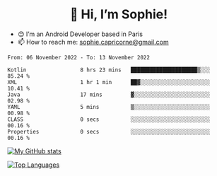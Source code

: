 <h1 align="center"> 👋 Hi, I’m Sophie! </h1>  

- 😊 I’m an Android Developer based in Paris
- 📫 How to reach me: sophie.capricorne@gmail.com


<!--START_SECTION:waka-->

```text
From: 06 November 2022 - To: 13 November 2022

Kotlin                 8 hrs 23 mins   █████████████████████▒░░░   85.24 %
XML                    1 hr 1 min      ██▓░░░░░░░░░░░░░░░░░░░░░░   10.41 %
Java                   17 mins         ▓░░░░░░░░░░░░░░░░░░░░░░░░   02.98 %
YAML                   5 mins          ▒░░░░░░░░░░░░░░░░░░░░░░░░   00.98 %
CLASS                  0 secs          ░░░░░░░░░░░░░░░░░░░░░░░░░   00.16 %
Properties             0 secs          ░░░░░░░░░░░░░░░░░░░░░░░░░   00.16 %
```

<!--END_SECTION:waka-->

[![My GitHub stats](https://github-readme-stats.vercel.app/api?username=sophicapri&show_icons=true&theme=buefy)](https://github.com/anuraghazra/github-readme-stats)

[![Top Languages](https://github-readme-stats.vercel.app/api/top-langs/?username=sophicapri&langs_count=2&layout=compact)](https://github.com/anuraghazra/github-readme-stats)

